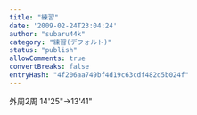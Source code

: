 ```yaml
---
title: "練習"
date: '2009-02-24T23:04:24'
author: "subaru44k"
category: "練習(デフォルト)"
status: "publish"
allowComments: true
convertBreaks: false
entryHash: "4f206aa749bf4d19c63cdf482d5b024f"
---
```

外周2周
14'25"→13'41"
